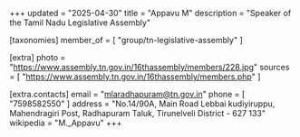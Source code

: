 +++
updated = "2025-04-30"
title = "Appavu M"
description = "Speaker of the Tamil Nadu Legislative Assembly"

[taxonomies]
member_of = [
    "group/tn-legislative-assembly"
]

[extra]
photo = "https://www.assembly.tn.gov.in/16thassembly/members/228.jpg"
sources = [
    "https://www.assembly.tn.gov.in/16thassembly/members.php"
]

[extra.contacts]
email = "mlaradhapuram@tn.gov.in"
phone = [
    "7598582550"
]
address = "No.14/90A, Main Road Lebbai kudiyiruppu, Mahendragiri Post, Radhapuram Taluk, Tirunelveli District - 627 133"
wikipedia = "M._Appavu"
+++
